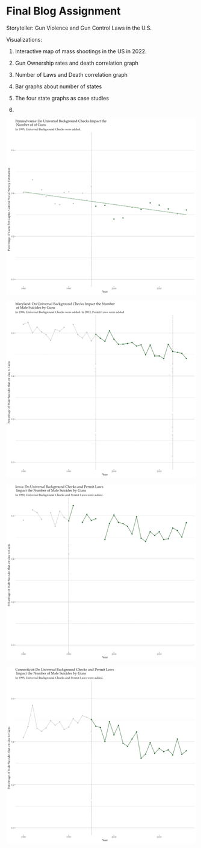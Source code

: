 # Final Blog Assignment

Storyteller: Gun Violence and Gun Control Laws in the U.S.

Visualizations:
1) Interactive map of mass shootings in the US in 2022.

2) Gun Ownership rates and death correlation graph
3) Number of Laws and Death correlation graph
4) Bar graphs about number of states 
5) The four state graphs as case studies
6) 

![This graph is about Pennsylvania.png](https://github.com/harrisonisrael/data_viz_390/blob/main/pennsylvania.png)


![This graph is about Maryland.png](https://github.com/harrisonisrael/data_viz_390/blob/main/maryland.png)


![This graph is about Iowa.png](https://github.com/harrisonisrael/data_viz_390/blob/main/iowa.png)


![This graph is about Connecticut.png](https://github.com/harrisonisrael/data_viz_390/blob/main/conneceticut.png)
